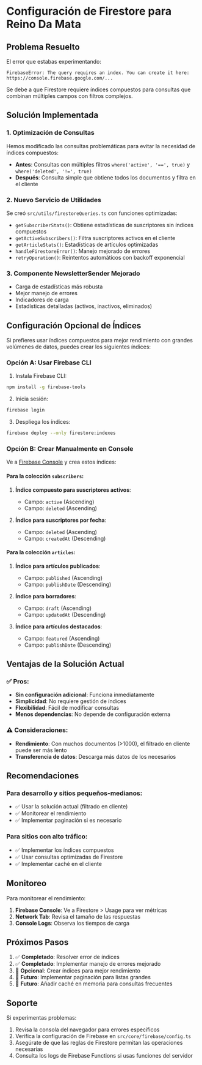 # Configuración de Firestore para Reino Da Mata

## Problema Resuelto

El error que estabas experimentando:
```
FirebaseError: The query requires an index. You can create it here: https://console.firebase.google.com/...
```

Se debe a que Firestore requiere índices compuestos para consultas que combinan múltiples campos con filtros complejos.

## Solución Implementada

### 1. Optimización de Consultas

Hemos modificado las consultas problemáticas para evitar la necesidad de índices compuestos:

- **Antes**: Consultas con múltiples filtros `where('active', '==', true)` y `where('deleted', '!=', true)`
- **Después**: Consulta simple que obtiene todos los documentos y filtra en el cliente

### 2. Nuevo Servicio de Utilidades

Se creó `src/utils/firestoreQueries.ts` con funciones optimizadas:

- `getSubscriberStats()`: Obtiene estadísticas de suscriptores sin índices compuestos
- `getActiveSubscribers()`: Filtra suscriptores activos en el cliente
- `getArticleStats()`: Estadísticas de artículos optimizadas
- `handleFirestoreError()`: Manejo mejorado de errores
- `retryOperation()`: Reintentos automáticos con backoff exponencial

### 3. Componente NewsletterSender Mejorado

- Carga de estadísticas más robusta
- Mejor manejo de errores
- Indicadores de carga
- Estadísticas detalladas (activos, inactivos, eliminados)

## Configuración Opcional de Índices

Si prefieres usar índices compuestos para mejor rendimiento con grandes volúmenes de datos, puedes crear los siguientes índices:

### Opción A: Usar Firebase CLI

1. Instala Firebase CLI:
```bash
npm install -g firebase-tools
```

2. Inicia sesión:
```bash
firebase login
```

3. Despliega los índices:
```bash
firebase deploy --only firestore:indexes
```

### Opción B: Crear Manualmente en Console

Ve a [Firebase Console](https://console.firebase.google.com/project/reino-da-mata-2fea3/firestore/indexes) y crea estos índices:

#### Para la colección `subscribers`:

1. **Índice compuesto para suscriptores activos**:
   - Campo: `active` (Ascending)
   - Campo: `deleted` (Ascending)

2. **Índice para suscriptores por fecha**:
   - Campo: `deleted` (Ascending)
   - Campo: `createdAt` (Descending)

#### Para la colección `articles`:

1. **Índice para artículos publicados**:
   - Campo: `published` (Ascending)
   - Campo: `publishDate` (Descending)

2. **Índice para borradores**:
   - Campo: `draft` (Ascending)
   - Campo: `updatedAt` (Descending)

3. **Índice para artículos destacados**:
   - Campo: `featured` (Ascending)
   - Campo: `publishDate` (Descending)

## Ventajas de la Solución Actual

### ✅ Pros:
- **Sin configuración adicional**: Funciona inmediatamente
- **Simplicidad**: No requiere gestión de índices
- **Flexibilidad**: Fácil de modificar consultas
- **Menos dependencias**: No depende de configuración externa

### ⚠️ Consideraciones:
- **Rendimiento**: Con muchos documentos (>1000), el filtrado en cliente puede ser más lento
- **Transferencia de datos**: Descarga más datos de los necesarios

## Recomendaciones

### Para desarrollo y sitios pequeños-medianos:
- ✅ Usar la solución actual (filtrado en cliente)
- ✅ Monitorear el rendimiento
- ✅ Implementar paginación si es necesario

### Para sitios con alto tráfico:
- ✅ Implementar los índices compuestos
- ✅ Usar consultas optimizadas de Firestore
- ✅ Implementar caché en el cliente

## Monitoreo

Para monitorear el rendimiento:

1. **Firebase Console**: Ve a Firestore > Usage para ver métricas
2. **Network Tab**: Revisa el tamaño de las respuestas
3. **Console Logs**: Observa los tiempos de carga

## Próximos Pasos

1. ✅ **Completado**: Resolver error de índices
2. ✅ **Completado**: Implementar manejo de errores mejorado
3. 🔄 **Opcional**: Crear índices para mejor rendimiento
4. 🔄 **Futuro**: Implementar paginación para listas grandes
5. 🔄 **Futuro**: Añadir caché en memoria para consultas frecuentes

## Soporte

Si experimentas problemas:

1. Revisa la consola del navegador para errores específicos
2. Verifica la configuración de Firebase en `src/core/firebase/config.ts`
3. Asegúrate de que las reglas de Firestore permitan las operaciones necesarias
4. Consulta los logs de Firebase Functions si usas funciones del servidor 
